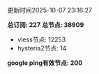 更新时间2025-10-07 23:16:27

**总订阅: 227**
**总节点: 38909**
- vless节点: 12253
- hysteria2节点: 14

**google ping有效节点: 200**

